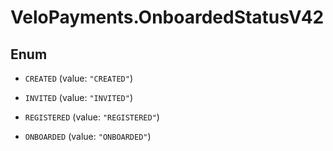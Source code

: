 # VeloPayments.OnboardedStatusV42

## Enum


* `CREATED` (value: `"CREATED"`)

* `INVITED` (value: `"INVITED"`)

* `REGISTERED` (value: `"REGISTERED"`)

* `ONBOARDED` (value: `"ONBOARDED"`)



